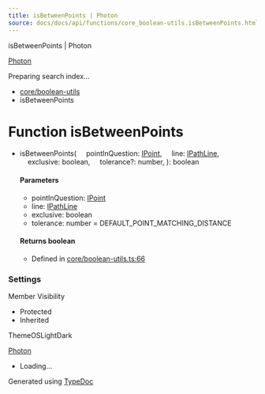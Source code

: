 ```yaml
---
title: isBetweenPoints | Photon
source: docs/docs/api/functions/core_boolean-utils.isBetweenPoints.html
---
```


isBetweenPoints | Photon

[Photon](../index.html)




Preparing search index...

* [core/boolean-utils](../modules/core_boolean-utils.html)
* isBetweenPoints

# Function isBetweenPoints

* isBetweenPoints(
      pointInQuestion: [IPoint](../interfaces/core_schema.IPoint.html),
      line: [IPathLine](../interfaces/core_schema.IPathLine.html),
      exclusive: boolean,
      tolerance?: number,
  ): boolean

  #### Parameters

  + pointInQuestion: [IPoint](../interfaces/core_schema.IPoint.html)
  + line: [IPathLine](../interfaces/core_schema.IPathLine.html)
  + exclusive: boolean
  + tolerance: number = DEFAULT\_POINT\_MATCHING\_DISTANCE

  #### Returns boolean

  + Defined in [core/boolean-utils.ts:66](https://github.com/mwhite454/photon/blob/main/packages/photon/src/core/boolean-utils.ts#L66)

### Settings

Member Visibility

* Protected
* Inherited

ThemeOSLightDark

[Photon](../index.html)

* Loading...

Generated using [TypeDoc](https://typedoc.org/)
